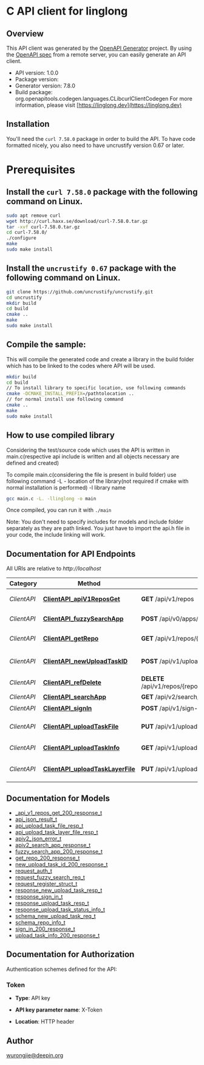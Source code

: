 # C API client for linglong

## Overview
This API client was generated by the [OpenAPI Generator](https://openapi-generator.tech) project. By using the [OpenAPI spec](https://openapis.org) from a remote server, you can easily generate an API client.

- API version: 1.0.0
- Package version: 
- Generator version: 7.8.0
- Build package: org.openapitools.codegen.languages.CLibcurlClientCodegen
For more information, please visit [https://linglong.dev](https://linglong.dev)

## Installation
You'll need the `curl 7.58.0` package in order to build the API. To have code formatted nicely, you also need to have uncrustify version 0.67 or later.

# Prerequisites

## Install the `curl 7.58.0` package with the following command on Linux.
```bash
sudo apt remove curl
wget http://curl.haxx.se/download/curl-7.58.0.tar.gz
tar -xvf curl-7.58.0.tar.gz
cd curl-7.58.0/
./configure
make
sudo make install
```
## Install the `uncrustify 0.67` package with the following command on Linux.
```bash
git clone https://github.com/uncrustify/uncrustify.git
cd uncrustify
mkdir build
cd build
cmake ..
make
sudo make install
```

## Compile the sample:
This will compile the generated code and create a library in the build folder which has to be linked to the codes where API will be used.
```bash
mkdir build
cd build
// To install library to specific location, use following commands
cmake -DCMAKE_INSTALL_PREFIX=/pathtolocation ..
// for normal install use following command
cmake ..
make
sudo make install
```
## How to use compiled library
Considering the test/source code which uses the API is written in main.c(respective api include is written and all objects necessary are defined and created)

To compile main.c(considering the file is present in build folder) use following command
-L - location of the library(not required if cmake with normal installation is performed)
-l library name
```bash
gcc main.c -L. -llinglong -o main
```
Once compiled, you can run it with ``` ./main ```

Note: You don't need to specify includes for models and include folder separately as they are path linked. You just have to import the api.h file in your code, the include linking will work.

## Documentation for API Endpoints

All URIs are relative to *http://localhost*

Category | Method | HTTP request | Description
------------ | ------------- | ------------- | -------------
*ClientAPI* | [**ClientAPI_apiV1ReposGet**](docs/ClientAPI.md#ClientAPI_apiV1ReposGet) | **GET** /api/v1/repos | 查看仓库列表
*ClientAPI* | [**ClientAPI_fuzzySearchApp**](docs/ClientAPI.md#ClientAPI_fuzzySearchApp) | **POST** /api/v0/apps/fuzzysearchapp | 模糊查找App
*ClientAPI* | [**ClientAPI_getRepo**](docs/ClientAPI.md#ClientAPI_getRepo) | **GET** /api/v1/repos/{repo} | 查看仓库信息
*ClientAPI* | [**ClientAPI_newUploadTaskID**](docs/ClientAPI.md#ClientAPI_newUploadTaskID) | **POST** /api/v1/upload-tasks | generate a new upload task id
*ClientAPI* | [**ClientAPI_refDelete**](docs/ClientAPI.md#ClientAPI_refDelete) | **DELETE** /api/v1/repos/{repo}/refs/{channel}/{app_id}/{version}/{arch}/{module} | delete a ref from repo
*ClientAPI* | [**ClientAPI_searchApp**](docs/ClientAPI.md#ClientAPI_searchApp) | **GET** /api/v2/search/apps | 查找App
*ClientAPI* | [**ClientAPI_signIn**](docs/ClientAPI.md#ClientAPI_signIn) | **POST** /api/v1/sign-in | 登陆帐号
*ClientAPI* | [**ClientAPI_uploadTaskFile**](docs/ClientAPI.md#ClientAPI_uploadTaskFile) | **PUT** /api/v1/upload-tasks/{task_id}/tar | upload tgz file to upload task
*ClientAPI* | [**ClientAPI_uploadTaskInfo**](docs/ClientAPI.md#ClientAPI_uploadTaskInfo) | **GET** /api/v1/upload-tasks/{task_id}/status | get upload task status
*ClientAPI* | [**ClientAPI_uploadTaskLayerFile**](docs/ClientAPI.md#ClientAPI_uploadTaskLayerFile) | **PUT** /api/v1/upload-tasks/{task_id}/layer | upload layer file to upload task


## Documentation for Models

 - [_api_v1_repos_get_200_response_t](docs/_api_v1_repos_get_200_response.md)
 - [api_json_result_t](docs/api_json_result.md)
 - [api_upload_task_file_resp_t](docs/api_upload_task_file_resp.md)
 - [api_upload_task_layer_file_resp_t](docs/api_upload_task_layer_file_resp.md)
 - [apiv2_json_error_t](docs/apiv2_json_error.md)
 - [apiv2_search_app_response_t](docs/apiv2_search_app_response.md)
 - [fuzzy_search_app_200_response_t](docs/fuzzy_search_app_200_response.md)
 - [get_repo_200_response_t](docs/get_repo_200_response.md)
 - [new_upload_task_id_200_response_t](docs/new_upload_task_id_200_response.md)
 - [request_auth_t](docs/request_auth.md)
 - [request_fuzzy_search_req_t](docs/request_fuzzy_search_req.md)
 - [request_register_struct_t](docs/request_register_struct.md)
 - [response_new_upload_task_resp_t](docs/response_new_upload_task_resp.md)
 - [response_sign_in_t](docs/response_sign_in.md)
 - [response_upload_task_resp_t](docs/response_upload_task_resp.md)
 - [response_upload_task_status_info_t](docs/response_upload_task_status_info.md)
 - [schema_new_upload_task_req_t](docs/schema_new_upload_task_req.md)
 - [schema_repo_info_t](docs/schema_repo_info.md)
 - [sign_in_200_response_t](docs/sign_in_200_response.md)
 - [upload_task_info_200_response_t](docs/upload_task_info_200_response.md)


## Documentation for Authorization


Authentication schemes defined for the API:
### Token

- **Type**: API key

- **API key parameter name**: X-Token
- **Location**: HTTP header


## Author

wurongjie@deepin.org

